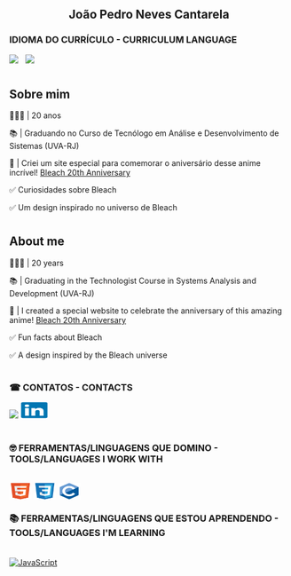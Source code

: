 <div align="center">
  <h2>  João Pedro Neves Cantarela </h2>
</div>

<h3>IDIOMA DO CURRÍCULO - CURRICULUM LANGUAGE </h3>

<img src="https://camo.githubusercontent.com/8189b4f3b1213a1bccb4182fc4027648f0c1985dd2e918bdb16961c73b9c904f/68747470733a2f2f75706c6f61642e77696b696d656469612e6f72672f77696b6970656469612f636f6d6d6f6e732f7468756d622f302f30352f466c61675f6f665f4272617a696c2e7376672f3130303070782d466c61675f6f665f4272617a696c2e7376672e706e67" width="50px">ﾠ<img src="https://camo.githubusercontent.com/5c841956cc786abc0ef34fb107550e0351cbcb38c5b24d0e1812d0b7986f23c4/68747470733a2f2f696d672e6672656570696b2e636f6d2f7665746f7265732d6772617469732f66756e646f2d64652d62616e64656972612d616d65726963616e612d6772756e67652d64657369676e2d706c616e6f5f32332d323134393430333239332e6a7067" width="50px">
#
<h2> Sobre mim </h2>

👩🏻‍🎓 | 20 anos

📚 | Graduando no Curso de Tecnólogo em Análise e Desenvolvimento de Sistemas (UVA-RJ)


🚀 |  Criei um site especial para comemorar o aniversário desse anime incrível! 
 [Bleach 20th Anniversary](https://sr-john.github.io/anniversary-bleach/)  

✅ Curiosidades sobre Bleach 
    
✅ Um design inspirado no universo de Bleach  

    
#
<h2> About me </h2>
👩🏻‍🎓 | 20 years


📚 | Graduating in the Technologist Course in Systems Analysis and Development (UVA-RJ)

🚀 | I created a special website to celebrate the anniversary of this amazing anime! [Bleach 20th Anniversary](https://sr-john.github.io/anniversary-bleach/)

✅ Fun facts about Bleach

✅ A design inspired by the Bleach universe
# 

<div align="left">
  <h3> ☎ CONTATOS - CONTACTS</h3>
</div>  

<a href = "mailto:contato@jpneves.rj@gmail.com"><img loading="lazy" src="https://img.shields.io/badge/Gmail-D14836?style=for-the-badge&logo=gmail&logoColor=white" target="_blank"></a>
<a href = "www.linkedin.com/in/joão-pedro-neves-cantarela-023a172b0">
<img loading="lazy" height="30" width="50" src="https://github.com/devicons/devicon/blob/1119b9f84c0290e0f0b38982099a2bd027a48bf1/icons/linkedin/linkedin-original.svg" >
</a> 

#

<div align="left">
  <h3>🤓 FERRAMENTAS/LINGUAGENS QUE DOMINO  - TOOLS/LANGUAGES I WORK WITH</h3>
</div>
<div style="display: inline_block"><br>
  <img align="center" alt="HTML" height="30" width="40" src="https://github.com/devicons/devicon/blob/1119b9f84c0290e0f0b38982099a2bd027a48bf1/icons/html5/html5-original.svg" />
  <img align="center" alt="CSS" height="30" width="40" src="https://github.com/devicons/devicon/blob/1119b9f84c0290e0f0b38982099a2bd027a48bf1/icons/css3/css3-original.svg" />
  <img align="center" alt="C" height="30" width="40" src="https://github.com/devicons/devicon/blob/1119b9f84c0290e0f0b38982099a2bd027a48bf1/icons/c/c-original.svg" />
<div align="left">
  <h3>📚 FERRAMENTAS/LINGUAGENS QUE ESTOU APRENDENDO  - TOOLS/LANGUAGES I'M LEARNING</h3>
</div>
  <div style="display: inline_block"><br>
    <a href="https://www.typescriptlang.org/" style = "decoration: none">
  <img align="center" alt="JavaScript" height="30" width="40" src="https://static.vecteezy.com/system/resources/previews/027/127/463/non_2x/javascript-logo-javascript-icon-transparent-free-png.png" />
    </a>
</div>

